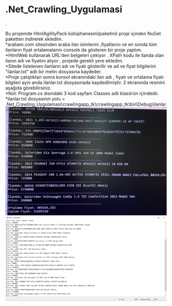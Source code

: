 # .Net_Crawling_Uygulamasi
.

Bu projemde HtmlAgilityPack kütüphanesini(paketini) proje içinden NuGet paketten indirerek ekledim.<br/>
*arabam.com sitesinden araba ilan isimlerini ,fiyatlarını ve en sonda tüm ilanların fiyat ortalamalarını console da gösteren bir proje yaptım.<br/>
*HtmlWeb kullanarak URL'den belgeleri çekiyor . XPath kodu ile ilanda olan ilanın adı ve fiyatını alıyor , projede gerekli yere ekledim.<br/>
*Sitede listelenen ilanların adı ve fiyatı gösterilir ve  ad ve fiyat bilgilerini "ilanlar.txt" adlı bir metin dosyasına kaydeder.<br/>
*Proje çalıştıktan sonra konsol ekranındaki ilan adı , fiyatı ve ortalama fiyatı bilgileri aynı anda ilanlar.txt dosyasınada kaydedilmiştir. 2 ekranında resmini aşağıda görebilirsiniz.<br/>
*Not: Program.cs dısındaki 3 kod sayfam Classes adlı klasörün içindedir. <br/>
*ilanlar.txt dosyasının yolu = .Net_Crawling_Uygulamasi\crawlingapp_tk\crawlingapp_tk\bin\Debug\ilanlar 
![banner resmi](https://github.com/tunaykocer/.Net_Crawling_Uygulamasi/blob/main/crawlingapp_tk/images/console.jpeg)
![banner resmi](https://github.com/tunaykocer/.Net_Crawling_Uygulamasi/blob/main/crawlingapp_tk/images/ilnlar.PNG)

